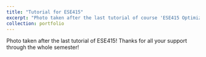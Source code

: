 ```yaml
---
title: "Tutorial for ESE415"
excerpt: "Photo taken after the last tutorial of course 'ESE415 Optimization.'<br/><img src='/images/optimization.jpeg'>"
collection: portfolio
---
```


Photo taken after the last tutorial of ESE415! Thanks for all your support through the whole semester!
